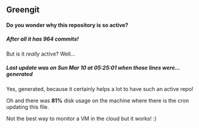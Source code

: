 ## Greengit

#### Do you wonder why this repository is so active?

##### After all it has 964 commits!

But is it *really* active? Well...

##### Last update was on Sun Mar 10 at 05:25:01 when those lines were... generated

Yes, generated, because it certainly helps a lot to have such an active repo!

Oh and there was **81%** disk usage on the machine
where there is the cron updating this file.

Not the best way to monitor a VM in the cloud but it works! :)
